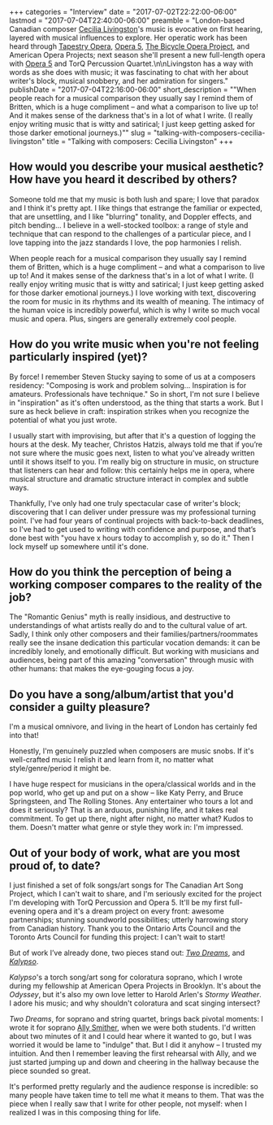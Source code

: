 +++
categories = "Interview"
date = "2017-07-02T22:22:00-06:00"
lastmod = "2017-07-04T22:40:00-06:00"
preamble = "London-based Canadian composer [Cecilia Livingston](/scene/people/cecilia-livingston/)'s music is evocative on first hearing, layered with musical influences to explore. Her operatic work has been heard through [Tapestry Opera](/scene/companies/tapestry-opera/), [Opera 5](/scene/companies/opera-5/), [The Bicycle Opera Project](/scene/companies/the-bicycle-opera-project/), and American Opera Projects; next season she'll present a new full-length opera with [Opera 5](/scene/companies/opera-5/) and TorQ Percussion Quartet.\n\nLivingston has a way with words as she does with music; it was fascinating to chat with her about writer's block, musical snobbery, and her admiration for singers."
publishDate = "2017-07-04T22:16:00-06:00"
short_description = "\"When people reach for a musical comparison they usually say I remind them of Britten, which is a huge compliment – and what a comparison to live up to! And it makes sense of the darkness that's in a lot of what I write. (I really enjoy writing music that is witty and satirical; I just keep getting asked for those darker emotional journeys.)\""
slug = "talking-with-composers-cecilia-livingston"
title = "Talking with composers: Cecilia Livingston"
+++

## How would you describe your musical aesthetic? How have you heard it described by others?

Someone told me that my music is both lush and spare; I love that paradox and I think it's pretty apt. I like things that estrange the familiar or expected, that are unsettling, and I like "blurring" tonality, and Doppler effects, and pitch bending... I believe in a well-stocked toolbox: a range of style and technique that can respond to the challenges of a particular piece, and I love tapping into the jazz standards I love, the pop harmonies I relish.

When people reach for a musical comparison they usually say I remind them of Britten, which is a huge compliment – and what a comparison to live up to! And it makes sense of the darkness that's in a lot of what I write. (I really enjoy writing music that is witty and satirical; I just keep getting asked for those darker emotional journeys.) I love working with text, discovering the room for music in its rhythms and its wealth of meaning. The intimacy of the human voice is incredibly powerful, which is why I write so much vocal music and opera. Plus, singers are generally extremely cool people.

## How do you write music when you're not feeling particularly inspired (yet)?

By force! I remember Steven Stucky saying to some of us at a composers residency: "Composing is work and problem solving... Inspiration is for amateurs. Professionals have technique." So in short, I'm not sure I believe in "inspiration" as it's often understood, as the thing that starts a work. But I sure as heck believe in craft: inspiration strikes when you recognize the potential of what you just wrote.

I usually start with improvising, but after that it's a question of logging the hours at the desk. My teacher, Christos Hatzis, always told me that if you’re not sure where the music goes next, listen to what you've already written until it shows itself to you. I'm really big on structure in music, on structure that listeners can hear and follow: this certainly helps me in opera, where musical structure and dramatic structure interact in complex and subtle ways.

Thankfully, I've only had one truly spectacular case of writer's block; discovering that I can deliver under pressure was my professional turning point. I've had four years of continual projects with back-to-back deadlines, so I've had to get used to writing with confidence and purpose, and that’s done best with "you have x hours today to accomplish y, so do it." Then I lock myself up somewhere until it's done.

## How do you think the perception of being a working composer compares to the reality of the job?

The "Romantic Genius" myth is really insidious, and destructive to understandings of what artists really do and to the cultural value of art. Sadly, I think only other composers and their families/partners/roommates really see the insane dedication this particular vocation demands: it can be incredibly lonely, and emotionally difficult. But working with musicians and audiences, being part of this amazing "conversation" through music with other humans: that makes the eye-gouging focus a joy.

## Do you have a song/album/artist that you'd consider a guilty pleasure?

I'm a musical omnivore, and living in the heart of London has certainly fed into that!

Honestly, I'm genuinely puzzled when composers are music snobs. If it's well-crafted music I relish it and learn from it, no matter what style/genre/period it might be.

I have huge respect for musicians in the opera/classical worlds and in the pop world, who get up and put on a show – like Katy Perry, and Bruce Springsteen, and The Rolling Stones. Any entertainer who tours a lot and does it seriously? That is an arduous, punishing life, and it takes real commitment. To get up there, night after night, no matter what? Kudos to them. Doesn't matter what genre or style they work in: I'm impressed.

## Out of your body of work, what are you most proud of, to date?

I just finished a set of folk songs/art songs for The Canadian Art Song Project, which I can't wait to share, and I'm seriously excited for the project I'm developing with TorQ Percussion and Opera 5. It'll be my first full-evening opera and it's a dream project on every front: awesome partnerships; stunning soundworld possibilities; utterly harrowing story from Canadian history. Thank you to the Ontario Arts Council and the Toronto Arts Council for funding this project: I can't wait to start!

But of work I’ve already done, two pieces stand out: [*Two Dreams*](https://soundcloud.com/cecilia_livingston/two-dreams-2013-for-soprano), and [*Kalypso*](https://soundcloud.com/cecilia_livingston/kalypso).

*Kalypso*'s a torch song/art song for coloratura soprano, which I wrote during my fellowship at American Opera Projects in Brooklyn. It's about the *Odyssey*, but it's also my own love letter to Harold Arlen's *Stormy Weather*. I adore his music; and why shouldn't coloratura and scat singing intersect?

*Two Dreams*, for soprano and string quartet, brings back pivotal moments: I wrote it for soprano [Ally Smither](/scene/people/alexandra-smither/), when we were both students. I'd written about two minutes of it and I could hear where it wanted to go, but I was worried it would be lame to "indulge" that. But I did it anyhow – I trusted my intuition. And then I remember leaving the first rehearsal with Ally, and we just started jumping up and down and cheering in the hallway because the piece sounded so great.

It's performed pretty regularly and the audience response is incredible: so many people have taken time to tell me what it means to them. That was the piece when I really saw that I write for other people, not myself: when I realized I was in this composing thing for life.

